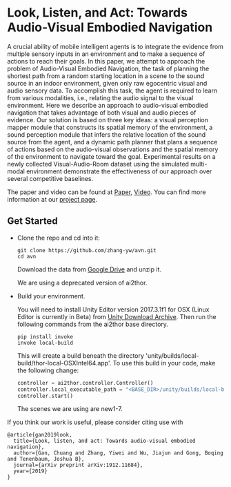 # Look, Listen, and Act: Towards Audio-Visual Embodied Navigation

A crucial ability of mobile intelligent agents is to integrate the evidence from multiple sensory inputs in an environment and to make a sequence of actions to reach their goals. In this paper, we attempt to approach the problem of Audio-Visual Embodied Navigation, the task of planning the shortest path from a random starting location in a scene to the sound source in an indoor environment, given only raw egocentric visual and audio sensory data. To accomplish this task, the agent is required to learn from various modalities, i.e., relating the audio signal to the visual environment. Here we describe an approach to audio-visual embodied navigation that takes advantage of both visual and audio pieces of evidence. Our solution is based on three key ideas: a visual perception mapper module that constructs its spatial memory of the environment, a sound perception module that infers the relative location of the sound source from the agent, and a dynamic path planner that plans a sequence of actions based on the audio-visual observations and the spatial memory of the environment to navigate toward the goal. Experimental results on a newly collected Visual-Audio-Room dataset using the simulated multi-modal environment demonstrate the effectiveness of our approach over several competitive baselines.

The paper and video can be found at [Paper](https://arxiv.org/pdf/1912.11684.pdf), [Video](https://www.youtube.com/watch?v=WMpddhYZ1bc). You can find more information at our [project page](http://avn.csail.mit.edu/).

## Get Started
- Clone the repo and cd into it:
  ```
  git clone https://github.com/zhang-yw/avn.git
  cd avn
  ```
  
  Download the data from [Google Drive](https://drive.google.com/file/d/1Zafj1T4LYW_ho3AyJmeB-ldAQp8-SXA-/view?usp=sharing) and unzip it. 
  
  We are using a deprecated version of ai2thor. 
  
- Build your environment. 
  
  You will need to install Unity Editor version 2017.3.1f1 for OSX (Linux Editor is currently in Beta) from [Unity Download Archive](https://unity3d.com/get-unity/download/archive). Then run the following commands from the ai2thor base directory. 
  
  ```
  pip install invoke
  invoke local-build
  ```
  This will create a build beneath the directory 'unity/builds/local-build/thor-local-OSXIntel64.app'. To use this build in your code, make the following change:
  
  ```python
  controller = ai2thor.controller.Controller()
  controller.local_executable_path = "<BASE_DIR>/unity/builds/local-build/thor-local-OSXIntel64.app/Contents/MacOS/thor-local-OSXIntel64"
  controller.start()
  ```
  
  The scenes we are using are new1-7.

If you think our work is useful, please consider citing use with

```
@article{gan2019look,
  title={Look, listen, and act: Towards audio-visual embodied navigation},
  author={Gan, Chuang and Zhang, Yiwei and Wu, Jiajun and Gong, Boqing and Tenenbaum, Joshua B},
  journal={arXiv preprint arXiv:1912.11684},
  year={2019}
}
```
